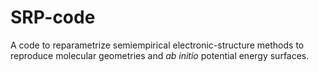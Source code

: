 # SRP-code
A code to reparametrize semiempirical electronic-structure methods to reproduce molecular geometries and *ab initio* potential energy surfaces.

